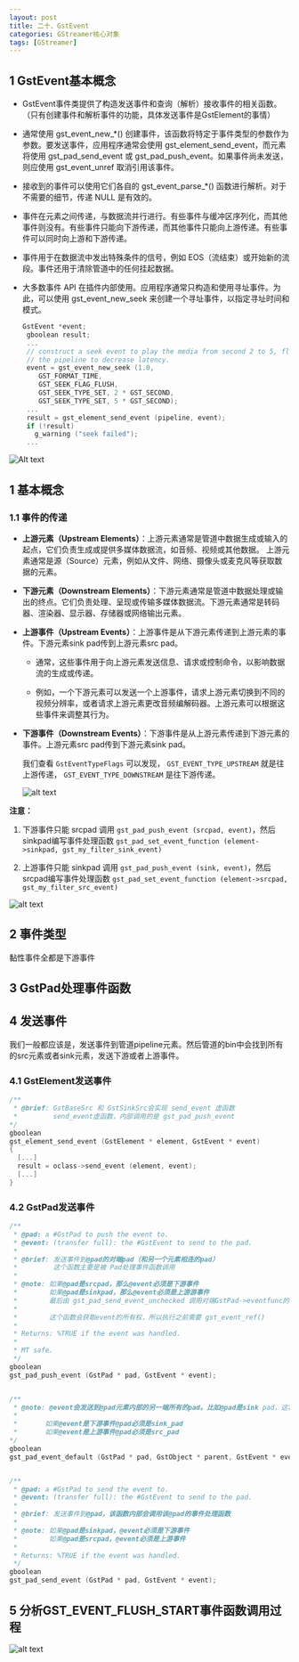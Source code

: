 ```yaml
---
layout: post
title: 二十、GstEvent
categories: GStreamer核心对象
tags: [GStreamer]
---
```


## 1 GstEvent基本概念

- GstEvent事件类提供了构造发送事件和查询（解析）接收事件的相关函数。（只有创建事件和解析事件的功能，具体发送事件是GstElement的事情）

- 通常使用 gst_event_new_*() 创建事件，该函数将特定于事件类型的参数作为参数。要发送事件，应用程序通常会使用 gst_element_send_event，而元素将使用 gst_pad_send_event 或 gst_pad_push_event。如果事件尚未发送，则应使用 gst_event_unref 取消引用该事件。

- 接收到的事件可以使用它们各自的 gst_event_parse_*() 函数进行解析。对于不需要的细节，传递 NULL 是有效的。

- 事件在元素之间传递，与数据流并行进行。有些事件与缓冲区序列化，而其他事件则没有。有些事件只能向下游传递，而其他事件只能向上游传递。有些事件可以同时向上游和下游传递。

- 事件用于在数据流中发出特殊条件的信号，例如 EOS（流结束）或开始新的流段。事件还用于清除管道中的任何挂起数据。

- 大多数事件 API 在插件内部使用。应用程序通常只构造和使用寻址事件。为此，可以使用 gst_event_new_seek 来创建一个寻址事件，以指定寻址时间和模式。

  ```c
  GstEvent *event;
   gboolean result;
   ...
   // construct a seek event to play the media from second 2 to 5, flush
   // the pipeline to decrease latency.
   event = gst_event_new_seek (1.0,
      GST_FORMAT_TIME,
      GST_SEEK_FLAG_FLUSH,
      GST_SEEK_TYPE_SET, 2 * GST_SECOND,
      GST_SEEK_TYPE_SET, 5 * GST_SECOND);
   ...
   result = gst_element_send_event (pipeline, event);
   if (!result)
     g_warning ("seek failed");
   ...
  ```

![Alt text](/assets/GStreamerCoreObject/20_GstEvent/communication.png)


## 1 基本概念


### 1.1 事件的传递

- **上游元素（Upstream Elements）**：上游元素通常是管道中数据生成或输入的起点，它们负责生成或提供多媒体数据流，如音频、视频或其他数据。
上游元素通常是源（Source）元素，例如从文件、网络、摄像头或麦克风等获取数据的元素。

- **下游元素（Downstream Elements）**：下游元素通常是管道中数据处理或输出的终点。它们负责处理、呈现或传输多媒体数据流。下游元素通常是转码器、渲染器、显示器、存储器或网络输出元素。

- **上游事件（Upstream Events）**：上游事件是从下游元素传递到上游元素的事件。下游元素sink pad传到上游元素src pad。

  - 通常，这些事件用于向上游元素发送信息、请求或控制命令，以影响数据流的生成或传递。

  - 例如，一个下游元素可以发送一个上游事件，请求上游元素切换到不同的视频分辨率，或者请求上游元素更改音频编解码器。上游元素可以根据这些事件来调整其行为。

- **下游事件（Downstream Events）**：下游事件是从上游元素传递到下游元素的事件。上游元素src pad传到下游元素sink pad。



  我们查看 `GstEventTypeFlags` 可以发现， `GST_EVENT_TYPE_UPSTREAM` 就是往上游传递， `GST_EVENT_TYPE_DOWNSTREAM` 是往下游传递。

  ![alt text](/assets/GStreamerCoreObject/20_GstEvent/image-1.png)

**注意：**

1. 下游事件只能 srcpad 调用 `gst_pad_push_event (srcpad, event)`，然后sinkpad编写事件处理函数 `gst_pad_set_event_function (element->sinkpad, gst_my_filter_sink_event)`

2. 上游事件只能 sinkpad 调用 `gst_pad_push_event (sink, event)`，然后srcpad编写事件处理函数 `gst_pad_set_event_function (element->srcpad, gst_my_filter_src_event)`

![alt text](/assets/GStreamerCoreObject/20_GstEvent/image-3.png)


## 2 事件类型

黏性事件全都是下游事件


## 3 GstPad处理事件函数



## 4 发送事件

我们一般都应该是，发送事件到管道pipeline元素。然后管道的bin中会找到所有的src元素或者sink元素，发送下游或者上游事件。

### 4.1 GstElement发送事件

```c
/**
 * @brief: GstBaseSrc 和 GstSinkSrc会实现 send_event 虚函数
 *         send_event虚函数，内部调用的是 gst_pad_push_event 
*/
gboolean
gst_element_send_event (GstElement * element, GstEvent * event)
{
  [...]
  result = oclass->send_event (element, event);
  [...]
}
```

### 4.2 GstPad发送事件

```c
/**
 * @pad: a #GstPad to push the event to.
 * @event: (transfer full): the #GstEvent to send to the pad.
 * 
 * @brief: 发送事件到@pad的对端pad（和另一个元素相连的pad）
 *         这个函数主要是被 Pad处理事件函数调用 
 * 
 * @note: 如果@pad是srcpad，那么@event必须是下游事件
 *        如果@pad是sinkpad，那么@event必须是上游游事件
 *        最后由 gst_pad_send_event_unchecked 调用对端GstPad->eventfunc的事件处理函数
 * 
 *        这个函数会获取event的所有权，所以执行之前需要 gst_event_ref()
 *
 * Returns: %TRUE if the event was handled.
 *
 * MT safe.
 */
gboolean
gst_pad_push_event (GstPad * pad, GstEvent * event);


/**
 * @note: @event会发送到@pad元素内部的另一端所有的pad。比如@pad是sink pad，这将会调用 @parent的所有src pad进行 gst_pad_push_event
 *         
 *       如果@event是下游事件@pad必须是sink_pad
 *       如果@event是上游事件@pad必须是src_pad
*/
gboolean
gst_pad_event_default (GstPad * pad, GstObject * parent, GstEvent * event);


/**
 * @pad: a #GstPad to send the event to.
 * @event: (transfer full): the #GstEvent to send to the pad.
 *
 * @brief: 发送事件到@pad，该函数内部会调用该@pad的事件处理函数
 * 
 * @note: 如果@pad是sinkpad，@event必须是下游事件
 *        如果@pad是srcpad，@event必须是上游事件
 * 
 * Returns: %TRUE if the event was handled.
 */
gboolean
gst_pad_send_event (GstPad * pad, GstEvent * event);
```


## 5 分析GST_EVENT_FLUSH_START事件函数调用过程

![alt text](/assets/GStreamerCoreObject/20_GstEvent/image-2.png)